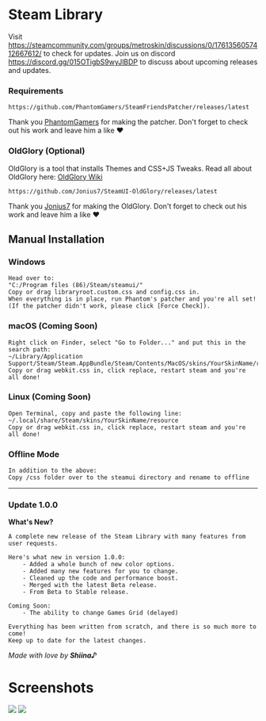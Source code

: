 # Steam Library

Visit https://steamcommunity.com/groups/metroskin/discussions/0/1761356057412667612/ to check for updates.
Join us on discord https://discord.gg/015OTigbS9wyJlBDP to discuss about upcoming releases and updates.

### Requirements

    https://github.com/PhantomGamers/SteamFriendsPatcher/releases/latest

Thank you [PhantomGamers](https://github.com/PhantomGamers) for making the patcher.
Don't forget to check out his work and leave him a like ❤

### OldGlory (Optional)

OldGlory is a tool that installs Themes and CSS+JS Tweaks. Read all about OldGlory here:
[OldGlory Wiki](https://github.com/Jonius7/SteamUI-OldGlory/blob/dev/README.md)

    https://github.com/Jonius7/SteamUI-OldGlory/releases/latest

Thank you [Jonius7](https://github.com/Jonius7) for making the OldGlory.
Don't forget to check out his work and leave him a like ❤
    

## Manual Installation

### Windows

    Head over to:
    "C:/Program files (86)/Steam/steamui/"
    Copy or drag libraryroot.custom.css and config.css in.
    When everything is in place, run Phantom's patcher and you're all set!
    (If the patcher didn't work, please click [Force Check]).

### macOS (Coming Soon)

    Right click on Finder, select "Go to Folder..." and put this in the search path:
    ~/Library/Application Support/Steam/Steam.AppBundle/Steam/Contents/MacOS/skins/YourSkinName/resource
    Copy or drag webkit.css in, click replace, restart steam and you're all done!

### Linux (Coming Soon)

    Open Terminal, copy and paste the following line:
    ~/.local/share/Steam/skins/YourSkinName/resource
    Copy or drag webkit.css in, click replace, restart steam and you're all done!

### Offline Mode

```
In addition to the above:
Copy /css folder over to the steamui directory and rename to offline
```

------------------------------------------------------------------------------------------------------------------

### Update 1.0.0

**What's New?**

    A complete new release of the Steam Library with many features from user requests.
    
    Here's what new in version 1.0.0:
        - Added a whole bunch of new color options.
        - Added many new features for you to change.
        - Cleaned up the code and performance boost.
        - Merged with the latest Beta release.
        - From Beta to Stable release.
        
    Coming Soon:
        - The ability to change Games Grid (delayed)
    
    Everything has been written from scratch, and there is so much more to come!
    Keep up to date for the latest changes.


*Made with love by* ***Shiina♪***


# Screenshots

![](https://i.imgur.com/PanuGV9.png)
![](https://i.imgur.com/IJqurhv.png)
